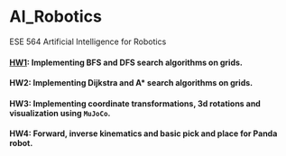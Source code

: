 # AI_Robotics
ESE 564 Artificial Intelligence for Robotics

#### [HW1](Hw1): Implementing BFS and DFS search algorithms on grids.
#### HW2: Implementing Dijkstra and A* search algorithms on grids.
#### HW3: Implementing coordinate transformations, 3d rotations and visualization using `MuJoCo`.
#### HW4: Forward, inverse kinematics and basic pick and place for Panda robot.
